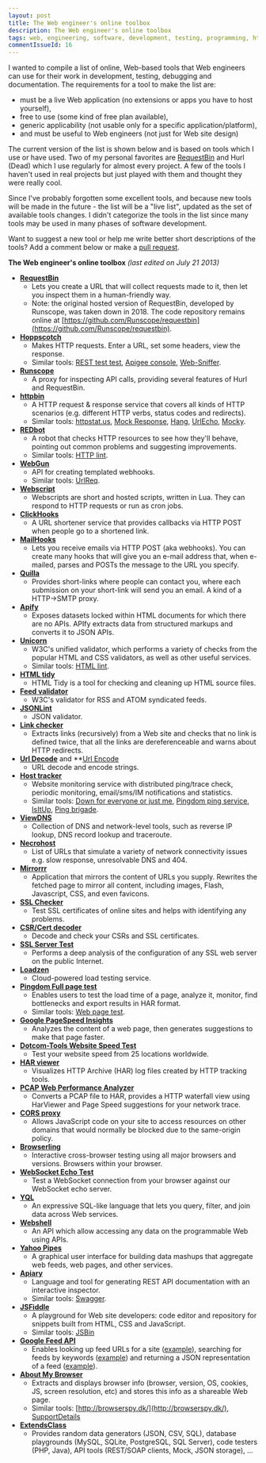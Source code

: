 ```yaml
---
layout: post
title: The Web engineer's online toolbox
description: The Web engineer's online toolbox
tags: web, engineering, software, development, testing, programming, http, toolbox, tools, online
commentIssueId: 16
---
```


I wanted to compile a list of online, Web-based tools that Web engineers can use for their work in development, testing, debugging and documentation.
The requirements for a tool to make the list are:

* must be a live Web application (no extensions or apps you have to host yourself),
* free to use (some kind of free plan available),
* generic applicability (not usable only for a specific application/platform),
* and must be useful to Web engineers (not just for Web site design)

The current version of the list is shown below and is based on tools which I use or have used.
Two of my personal favorites are [RequestBin](http://requestbin.com/) and Hurl (Dead) which I use regularly for almost every project.
A few of the tools I haven't used in real projects but just played with them and thought they were really cool.

Since I've probably forgotten some excellent tools, and because new tools will be made in the future - the list will be a "live list", updated as the set of available tools changes.
I didn't categorize the tools in the list since many tools may be used in many phases of software development.

Want to suggest a new tool or help me write better short descriptions of the tools? Add a comment below or make a [pull request](https://github.com/izuzak/izuzak.github.com).

**The Web engineer's online toolbox** *(last edited on July 21 2013)*

* **[RequestBin](http://requestbin.com/)**
  * Lets you create a URL that will collect requests made to it, then let you inspect them in a human-friendly way.
  * Note: the original hosted version of RequestBin, developed by Runscope, was taken down in 2018. The code repository remains online   at  [https://github.com/Runscope/requestbin](https://github.com/Runscope/requestbin).
* **[Hoppscotch](https://hoppscotch.io/)**
  * Makes HTTP requests. Enter a URL, set some headers, view the response.
  * Similar tools: [REST test test](http://resttesttest.com/), [Apigee console](https://apigee.com/console/others), [Web-Sniffer](http://web-sniffer.net/).
* **[Runscope](https://www.runscope.com/)**
  * A proxy for inspecting API calls, providing several features of Hurl and RequestBin.
* **[httpbin](http://httpbin.org/)**
  * A HTTP request & response service that covers all kinds of HTTP scenarios (e.g. different HTTP verbs, status codes and redirects).
  * Similar tools: [httpstat.us](http://httpstat.us/), [Mock Response](http://mock.isssues.com/), [Hang](http://hang.nodester.com/), [UrlEcho](http://ivanzuzak.info/urlecho/), [Mocky](http://www.mocky.io/).
* **[REDbot](http://redbot.org/)**
  * A robot that checks HTTP resources to see how they'll behave, pointing out common problems and suggesting improvements.
  * Similar tools: [HTTP lint](http://zamez.org/httplint).
* **[WebGun](http://webgun.io/)**
  * API for creating templated webhooks.
  * Similar tools: [UrlReq](https://github.com/izuzak/urlreq).
* **[Webscript](https://www.webscript.io/)**
  * Webscripts are short and hosted scripts, written in Lua. They can respond to HTTP requests or run as cron jobs.
* **[ClickHooks](http://www.clickhooks.com/)**
  * A URL shortener service that provides callbacks via HTTP POST when people go to a shortened link.
* **[MailHooks](http://mailhooks2.appspot.com/)**
  * Lets you receive emails via HTTP POST (aka webhooks). You can create many hooks that will give you an e-mail address that, when e-mailed, parses and POSTs the message to the URL you specify.
* **[Quilla](http://a.quil.la/)**
  * Provides short-links where people can contact you, where each submission on your short-link will send you an email. A kind of a HTTP->SMTP proxy.
* **[Apify](http://apify.heroku.com)**
  * Exposes datasets locked within HTML documents for which there are no APIs. APIfy extracts data from structured markups and converts it to JSON APIs.
* **[Unicorn](http://validator.w3.org/unicorn/)**
  * W3C's unified validator, which performs a variety of checks from the popular HTML and CSS validators, as well as other useful services.
  * Similar tools: [HTML lint](http://lint.brihten.com/html/).
* **[HTML tidy](http://infohound.net/tidy/)**
  * HTML Tidy is a tool for checking and cleaning up HTML source files.
* **[Feed validator](http://validator.w3.org/feed/)**
  * W3C's validator for RSS and ATOM syndicated feeds.
* **[JSONLint](http://jsonlint.com/)**
  * JSON validator.
* **[Link checker](http://validator.w3.org/checklink)**
  * Extracts links (recursively) from a Web site and checks that no link is defined twice, that all the links are dereferenceable and warns about HTTP redirects.
* **[Url Decode](http://urldecode.org/)** and **[Url Encode](http://urlencode.org/)
  * URL decode and encode strings.
* **[Host tracker](http://www.host-tracker.com/)**
  * Website monitoring service with distributed ping/trace check, periodic monitoring, email/sms/IM notifications and statistics.
  * Similar tools: [Down for everyone or just me](http://www.downforeveryoneorjustme.com/), [Pingdom ping service](http://tools.pingdom.com/ping/), [IsItUp](http://isitup.org/), [Ping brigade](https://www.pingbrigade.com/).
* **[ViewDNS](http://www.viewdns.info/)**
  * Collection of DNS and network-level tools, such as reverse IP lookup, DNS record lookup and traceroute.
* **[Necrohost](http://www.necrohost.com/)**
  * List of URLs that simulate a variety of network connectivity issues e.g. slow response, unresolvable DNS and 404.
* **[Mirrorrr](https://code.google.com/p/mirrorrr/)**
  *  Application that mirrors the content of URLs you supply. Rewrites the fetched page to mirror all content, including images, Flash, Javascript, CSS, and even favicons.
* **[SSL Checker](http://certlogik.com/ssl-checker/)**
  * Test SSL certificates of online sites and helps with identifying any problems.
* **[CSR/Cert decoder](http://certlogik.com/decoder/)**
  * Decode and check your CSRs and SSL certificates.
* **[SSL Server Test](https://www.ssllabs.com/ssltest/index.html)**
  * Performs a deep analysis of the configuration of any SSL web server on the public Internet.
* **[Loadzen](http://loadzen.com/)**
  * Cloud-powered load testing service.
* **[Pingdom Full page test](http://tools.pingdom.com/fpt/)**
  * Enables users to test the load time of a page, analyze it, monitor, find bottlenecks and export results in HAR format.
  * Similar tools: [Web page test](http://www.webpagetest.org/).
* **[Google PageSpeed Insights](https://developers.google.com/speed/pagespeed/insights)**
  * Analyzes the content of a web page, then generates suggestions to make that page faster.
* **[Dotcom-Tools Website Speed Test](https://www.dotcom-tools.com/website-speed-test.aspx)**
  * Test your website speed from 25 locations worldwide.
* **[HAR viewer](http://www.softwareishard.com/har/viewer/)**
  * Visualizes HTTP Archive (HAR) log files created by HTTP tracking tools.
* **[PCAP Web Performance Analyzer](http://pcapperf.appspot.com/)**
  * Converts a PCAP file to HAR, provides a HTTP waterfall view using HarViewer and Page Speed suggestions for your network trace.
* **[CORS proxy](http://www.corsproxy.com/)**
  * Allows JavaScript code on your site to access resources on other domains that would normally be blocked due to the same-origin policy.
* **[Browserling](https://browserling.com/)**
  * Interactive cross-browser testing using all major browsers and versions. Browsers within your browser.
* **[WebSocket Echo Test](http://www.websocket.org/echo.html)**
  * Test a WebSocket connection from your browser against our WebSocket echo server.
* **[YQL](http://developer.yahoo.com/yql/)**
  * An expressive SQL-like language that lets you query, filter, and join data across Web services.
* **[Webshell](http://webshell.io/)**
  * An API which allow accessing any data on the programmable Web using APIs.
* **[Yahoo Pipes](http://pipes.yahoo.com/pipes/)**
  * A graphical user interface for building data mashups that aggregate web feeds, web pages, and other services.
* **[Apiary](http://apiary.io/)**
  * Language and tool for generating REST API documentation with an interactive inspector.
  * Similar tools: [Swagger](http://swagger.wordnik.com/).
* **[JSFiddle](http://jsfiddle.net/)**
  * A playground for Web site developers: code editor and repository for snippets built from HTML, CSS and JavaScript.
  * Similar tools: [JSBin](http://jsbin.com/)
* **[Google Feed API](https://developers.google.com/feed/v1/jsondevguide)**
  * Enables looking up feed URLs for a site ([example](http://ajax.googleapis.com/ajax/services/feed/lookup?v=1.0&q=http://ivanzuzak.info/)), searching for feeds by keywords ([example](https://ajax.googleapis.com/ajax/services/feed/find?v=1.0&q=ivan%20zuzak)) and returning a JSON representation of a feed ([example](https://ajax.googleapis.com/ajax/services/feed/load?v=1.0&q=http://ivanzuzak.info/atom.xml)).
* **[About My Browser](https://aboutmybrowser.com/?nr)**
  * Extracts and displays browser info (browser, version, OS, cookies, JS, screen resolution, etc) and stores this info as a shareable Web page.
  * Similar tools: [http://browserspy.dk/](http://browserspy.dk/), [SupportDetails](http://supportdetails.com/)
* **[ExtendsClass](https://extendsclass.com/)**
  * Provides random data generators (JSON, CSV, SQL), database playgrounds (MySQL, SQLite, PostgreSQL, SQL Server), code testers (PHP, Java), API tools (REST/SOAP clients, Mock, JSON storage), ...
